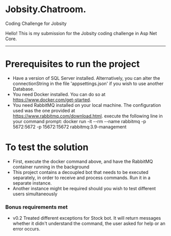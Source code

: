 # Jobsity.Chatroom.
Coding Challenge for Jobsity

Hello! This is my submission for the Jobsity coding challenge in Asp Net Core.

-------------------------------------------------------------------------------------------------

# Prerequisites to run the project
- Have a version of SQL Server installed. Alternatively, you can  alter the connectionString in the file 'appsettings.json' if you wish to use another Database.
- You need Docker installed. You can do so at https://www.docker.com/get-started.
- You need RabbitMQ installed on your local machine. The configuration used was the one provided at https://www.rabbitmq.com/download.html. 
  execute the following line in your command prompt: docker run -it --rm --name rabbitmq -p 5672:5672 -p 15672:15672 rabbitmq:3.9-management

# To test the solution
- First, execute the docker command above, and have the RabbitMQ container running in the background
- This project contains a decoupled bot that needs to be executed separately, in order to receive and process commands. Run it in a separate instance.
- Another instance might be required should you wish to test different users simultaneously


### Bonus requirements met
- v0.2 Treated different exceptions for Stock bot. It will return messages whether it didn't understand the command, the user asked for help or an error occurs.
